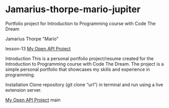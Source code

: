 # Jamarius-thorpe-mario-jupiter
Portfolio project for Introduction to Programming course with Code The Dream

Jamarius Thorpe "Mario"

lesson-13
[My Open API Project](https://github.com/mariothorpe/Mario-Open-API-Project)


Introduction
This is a personal portfolio project/resume created for the Introduction to Programming course with Code The Dream. The project is a simple personal portfolio that showcases my skills and experience in programming.

Installation
Clone repository (git clone “url”) in terminal and run using a live extension server.


[My Open API Project](https://github.com/mariothorpe/Mario-Open-API-Project)
main
